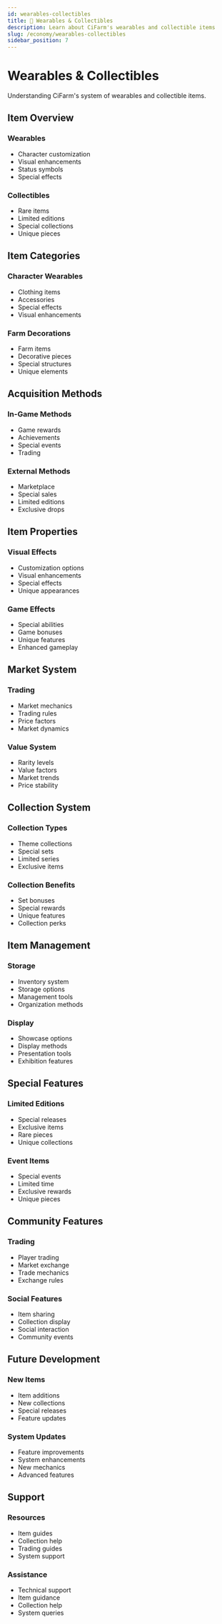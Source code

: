 ```yaml
---
id: wearables-collectibles
title: 👕 Wearables & Collectibles
description: Learn about CiFarm's wearables and collectible items
slug: /economy/wearables-collectibles
sidebar_position: 7
---
```


# Wearables & Collectibles

Understanding CiFarm's system of wearables and collectible items.

## Item Overview

### Wearables
- Character customization
- Visual enhancements
- Status symbols
- Special effects

### Collectibles
- Rare items
- Limited editions
- Special collections
- Unique pieces

## Item Categories

### Character Wearables
- Clothing items
- Accessories
- Special effects
- Visual enhancements

### Farm Decorations
- Farm items
- Decorative pieces
- Special structures
- Unique elements

## Acquisition Methods

### In-Game Methods
- Game rewards
- Achievements
- Special events
- Trading

### External Methods
- Marketplace
- Special sales
- Limited editions
- Exclusive drops

## Item Properties

### Visual Effects
- Customization options
- Visual enhancements
- Special effects
- Unique appearances

### Game Effects
- Special abilities
- Game bonuses
- Unique features
- Enhanced gameplay

## Market System

### Trading
- Market mechanics
- Trading rules
- Price factors
- Market dynamics

### Value System
- Rarity levels
- Value factors
- Market trends
- Price stability

## Collection System

### Collection Types
- Theme collections
- Special sets
- Limited series
- Exclusive items

### Collection Benefits
- Set bonuses
- Special rewards
- Unique features
- Collection perks

## Item Management

### Storage
- Inventory system
- Storage options
- Management tools
- Organization methods

### Display
- Showcase options
- Display methods
- Presentation tools
- Exhibition features

## Special Features

### Limited Editions
- Special releases
- Exclusive items
- Rare pieces
- Unique collections

### Event Items
- Special events
- Limited time
- Exclusive rewards
- Unique pieces

## Community Features

### Trading
- Player trading
- Market exchange
- Trade mechanics
- Exchange rules

### Social Features
- Item sharing
- Collection display
- Social interaction
- Community events

## Future Development

### New Items
- Item additions
- New collections
- Special releases
- Feature updates

### System Updates
- Feature improvements
- System enhancements
- New mechanics
- Advanced features

## Support

### Resources
- Item guides
- Collection help
- Trading guides
- System support

### Assistance
- Technical support
- Item guidance
- Collection help
- System queries 